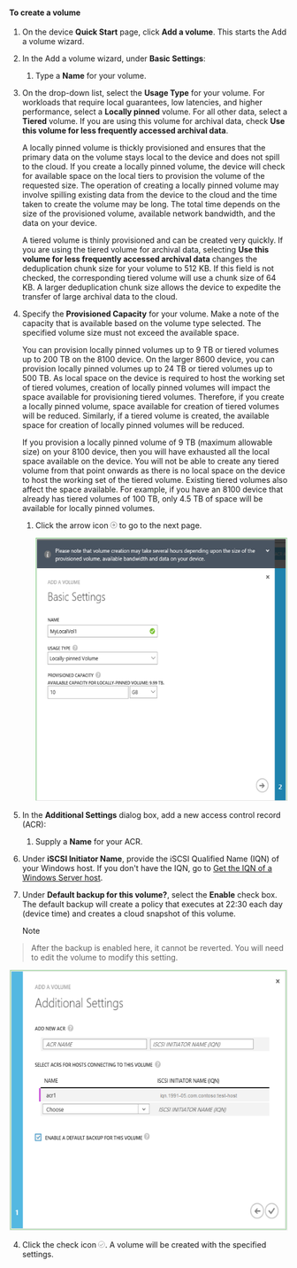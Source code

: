 <!--author=alkohli last changed:12/14/15-->

#### To create a volume
1. On the device **Quick Start** page, click **Add a volume**. This starts the Add a volume wizard.

2. In the Add a volume wizard, under **Basic Settings**:

   1. Type a **Name** for your volume.
2. On the drop-down list, select the **Usage Type** for your volume. For workloads that require local guarantees, low latencies, and higher performance, select a **Locally pinned** volume. For all other data, select a **Tiered** volume. If you are using this volume for archival data, check **Use this volume for less frequently accessed archival data**. 

    A locally pinned volume is thickly provisioned and ensures that the primary data on the volume stays local to the device and does not spill to the cloud.  If you create a locally pinned volume, the device will check for available space on the local tiers to provision the volume of the requested size. The operation of creating a locally pinned volume may involve spilling existing data from the device to the cloud and the time taken to create the volume may be long. The total time depends on the size of the provisioned volume, available network bandwidth, and the data on your device. 

    A tiered volume is thinly provisioned and can be created very quickly. If you are using the tiered volume for archival data, selecting **Use this volume for less frequently accessed archival data** changes the deduplication chunk size for your volume to 512 KB. If this field is not checked, the corresponding tiered volume will use a chunk size of 64 KB. A larger deduplication chunk size allows the device to expedite the transfer of large archival data to the cloud.

3. Specify the **Provisioned Capacity** for your volume. Make a note of the capacity that is available based on the volume type selected. The specified volume size must not exceed the available space.

    You can provision locally pinned volumes up to 9 TB or tiered volumes up to 200 TB on the 8100 device. On the larger 8600 device, you can provision locally pinned volumes up to 24 TB or tiered volumes up to 500 TB. As local space on the device is required to host the working set of tiered volumes, creation of locally pinned volumes will impact the space available for provisioning tiered volumes. Therefore,  if you create a locally pinned volume, space available for creation of tiered volumes will be reduced. Similarly, if a tiered volume is created, the available space for creation of  locally pinned volumes will be reduced. 

    If you provision a locally pinned volume of 9 TB (maximum allowable size) on your 8100 device, then you will have exhausted all the local space available on the device. You will not be able to create any tiered volume from that point onwards as there is no local space on the device to host the working set of the tiered volume. Existing tiered volumes also affect the space available. For example, if you have an 8100 device that already has tiered volumes of 100 TB, only 4.5 TB of space will be available for locally pinned volumes.


   1. Click the arrow icon ![arrow-icon](./media/storsimple-create-volume-u2/HCS_ArrowIcon-include.png) to go to the next page.

       ![Add volume](./media/storsimple-create-volume-u2/AddLocalVolume1.png)

3. In the **Additional Settings** dialog box, add a new access control record (ACR):

   1. Supply a **Name** for your ACR.
2. Under **iSCSI Initiator Name**, provide the iSCSI Qualified Name (IQN) of your Windows host. If you don't have the IQN, go to [Get the IQN of a Windows Server host](#get-the-iqn-of-a-windows-server-host.md).
3. Under **Default backup for this volume?**, select the **Enable** check box. The default backup will create a policy that executes at 22:30 each day (device time) and creates a cloud snapshot of this volume.

   > [!NOTE]
> After the backup is enabled here, it cannot be reverted. You will need to edit the volume to modify this setting.
> 
> 
   ![Add volume](./media/storsimple-create-volume-u2/AddVolumeAdditionalSettings1.png)


4. Click the check icon ![check icon](./media/storsimple-create-volume-u2/HCS_CheckIcon-include.png). A volume will be created with the specified settings.


